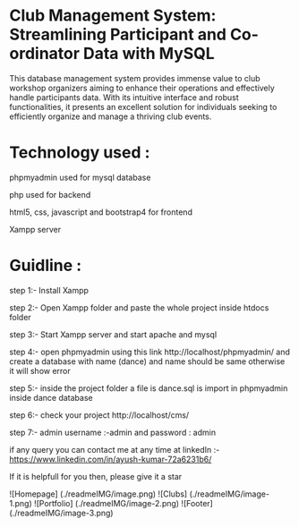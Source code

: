 # Club Management System: Streamlining Participant and Co-ordinator Data with MySQL
This database management system provides immense value to club workshop organizers aiming to enhance their operations and effectively handle participants data. With its intuitive interface and robust functionalities, it presents an excellent solution for individuals seeking to efficiently organize and manage a thriving club events.
# Technology used :
phpmyadmin used for mysql database

php used for backend

html5, css, javascript and bootstrap4 for frontend

Xampp server
# Guidline :

step 1:- Install Xampp

step 2:- Open Xampp folder and paste the whole project inside htdocs folder

step 3:- Start Xampp server and start apache and mysql

step 4:- open phpmyadmin using this link http://localhost/phpmyadmin/ and create a database with name (dance) and name should be same otherwise it will show error

step 5:- inside the project folder a file is dance.sql is import in phpmyadmin inside dance database

step 6:- check your project http://localhost/cms/

step 7:- admin username :-admin and password : admin

if any query you can contact me at any time at linkedIn :- https://www.linkedin.com/in/ayush-kumar-72a6231b6/

If it is helpfull for you then, please give it a star


![Homepage] (./readmeIMG/image.png)
![Clubs] (./readmeIMG/image-1.png)
![Portfolio] (./readmeIMG/image-2.png)
![Footer] (./readmeIMG/image-3.png)